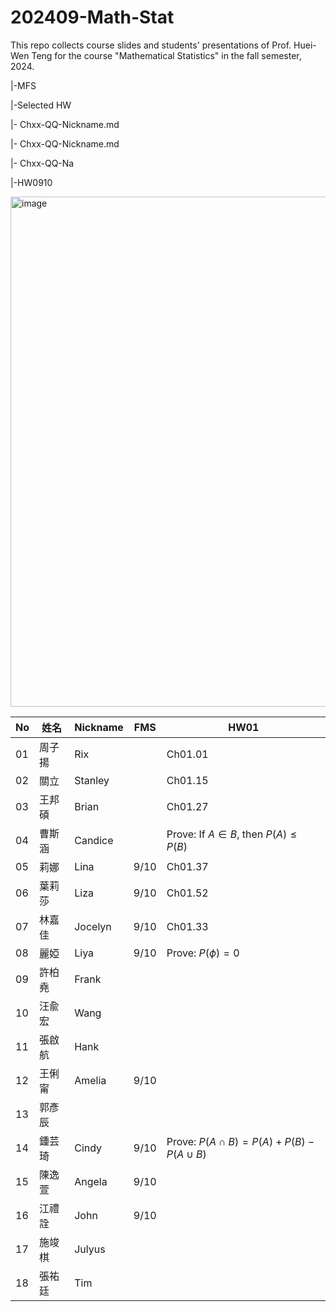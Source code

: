 # 202409-Math-Stat
This repo collects course slides and students' presentations of Prof. Huei-Wen Teng for the course "Mathematical Statistics" in the fall semester, 2024. 

|-MFS

|-Selected HW

|- Chxx-QQ-Nickname.md

|- Chxx-QQ-Nickname.md

|- Chxx-QQ-Na

|-HW0910


<img width="816" alt="image" src="https://github.com/user-attachments/assets/d002f76c-0932-4110-a122-d80cc6520adc">



| No | 姓名   | Nickname | FMS  | HW01                                                   |
|--| ------ | -------- | ---- | ------------------------------------------------------ |
|01| 周子揚 | Rix      |      | Ch01.01                                                |
|02| 關立   | Stanley  |      | Ch01.15                                                |
|03| 王邦碩 | Brian    |      | Ch01.27                                                |
|04| 曹斯涵 | Candice  |      | Prove: If $A \in B$, then $P(A) \leq P(B)$             |
|05| 莉娜   | Lina     | 9/10 | Ch01.37                                                |
|06| 葉莉莎 | Liza     | 9/10 | Ch01.52                                                |
|07| 林嘉佳 | Jocelyn  | 9/10 | Ch01.33                                                |
|08| 麗婭   | Liya     | 9/10 | Prove: $P(\phi) = 0$                                   |
|09| 許柏堯 | Frank    |      |                                                        |
|10| 汪兪宏 | Wang     |      |                                                        |
|11| 張啟航 | Hank     |      |                                                        |
|12| 王俐甯 | Amelia   | 9/10 |                                                        |
|13| 郭彥辰 |          |      |                                                        |
|14| 鍾芸琦 | Cindy    | 9/10 | Prove: $P(A \cap B) = P(A) + P(B) - P(A \cup B)$       |
|15| 陳逸萱 | Angela   | 9/10 |                                                        |
|16| 江禮詮 | John     | 9/10 |                                                        |
|17| 施竣棋 | Julyus   |      |                                                        |
|18| 張祐廷 | Tim      |      |                                                        |
